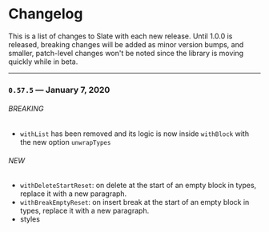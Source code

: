 # Changelog

This is a list of changes to Slate with each new release. Until 1.0.0 is released, breaking changes will be added as minor version bumps, and smaller, patch-level changes won't be noted since the library is moving quickly while in beta.

---

### `0.57.5` — January 7, 2020

###### BREAKING

- `withList` has been removed and its logic is now inside `withBlock` with the new option `unwrapTypes`

###### NEW

- `withDeleteStartReset`: on delete at the start of an empty block in types, replace it with a new paragraph.
- `withBreakEmptyReset`: on insert break at the start of an empty block in types, replace it with a new paragraph.
- styles
